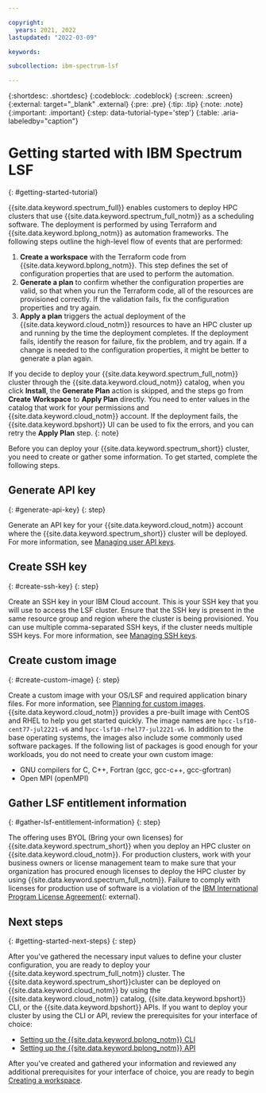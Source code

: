```yaml
---

copyright:
  years: 2021, 2022
lastupdated: "2022-03-09"

keywords: 

subcollection: ibm-spectrum-lsf

---
```


{:shortdesc: .shortdesc}
{:codeblock: .codeblock}
{:screen: .screen}
{:external: target="_blank" .external}
{:pre: .pre}
{:tip: .tip}
{:note: .note}
{:important: .important}
{:step: data-tutorial-type='step'}
{:table: .aria-labeledby="caption"}

# Getting started with IBM Spectrum LSF
{: #getting-started-tutorial}

{{site.data.keyword.spectrum_full}} enables customers to deploy HPC clusters that use {{site.data.keyword.spectrum_full_notm}} as a scheduling software. The deployment is performed by using Terraform and {{site.data.keyword.bplong_notm}} as automation frameworks. The following steps outline the high-level flow of events that are performed:

1. **Create a workspace** with the Terraform code from {{site.data.keyword.bplong_notm}}. This step defines the set of configuration properties that are used to perform the automation.
2. **Generate a plan** to confirm whether the configuration properties are valid, so that when you run the Terraform code, all of the resources are provisioned correctly. If the validation fails, fix the configuration properties and try again.
3. **Apply a plan** triggers the actual deployment of the {{site.data.keyword.cloud_notm}} resources to have an HPC cluster up and running by the time the deployment completes. If the deployment fails, identify the reason for failure, fix the problem, and try again. If a change is needed to the configuration properties, it might be better to generate a plan again.

If you decide to deploy your {{site.data.keyword.spectrum_full_notm}} cluster through the {{site.data.keyword.cloud_notm}} catalog, when you click **Install**, the **Generate Plan** action is skipped, and the steps go from **Create Workspace** to **Apply Plan** directly. You need to enter values in the catalog that work for your permissions and {{site.data.keyword.cloud_notm}} account. If the deployment fails, the {{site.data.keyword.bpshort}} UI can be used to fix the errors, and you can retry the **Apply Plan** step.
{: note}

Before you can deploy your {{site.data.keyword.spectrum_short}} cluster, you need to create or gather some information. To get started, complete the following steps.

## Generate API key
{: #generate-api-key}
{: step}

Generate an API key for your {{site.data.keyword.cloud_notm}} account where the {{site.data.keyword.spectrum_short}} cluster will be deployed. For more information, see [Managing user API keys](/docs/account?topic=account-userapikey).

## Create SSH key
{: #create-ssh-key}
{: step}

Create an SSH key in your IBM Cloud account. This is your SSH key that you will use to access the LSF cluster. Ensure that the SSH key is present in the same resource group and region where the cluster is being provisioned. You can use multiple comma-separated SSH keys, if the cluster needs multiple SSH keys. For more information, see [Managing SSH keys](/docs/vpc?topic=vpc-managing-ssh-keys).

## Create custom image
{: #create-custom-image}
{: step}

Create a custom image with your OS/LSF and required application binary files. For more information, see [Planning for custom images](/docs/vpc?topic=vpc-planning-custom-images). {{site.data.keyword.cloud_notm}} provides a pre-built image with CentOS and RHEL to help you get started quickly. The image names are `hpcc-lsf10-cent77-jul2221-v6` and `hpcc-lsf10-rhel77-jul2221-v6`. In addition to the base operating systems, the images also include some commonly used software packages. If the following list of packages is good enough for your workloads, you do not need to create your own custom image: 

* GNU compilers for C, C++, Fortran (gcc, gcc-c++, gcc-gfortran)
* Open MPI (openMPI)

## Gather LSF entitlement information
{: #gather-lsf-entitlement-information}
{: step}

The offering uses BYOL (Bring your own licenses) for {{site.data.keyword.spectrum_short}} when you deploy an HPC cluster on {{site.data.keyword.cloud_notm}}. For production clusters, work with your business owners or license management team to make sure that your organization has procured enough licenses to deploy the HPC cluster by using {{site.data.keyword.spectrum_full_notm}}. Failure to comply with licenses for production use of software is a violation of the [IBM International Program License Agreement](https://www.ibm.com/software/passportadvantage/programlicense.html){: external}.

## Next steps
{: #getting-started-next-steps}
{: step}

After you've gathered the necessary input values to define your cluster configuration, you are ready to deploy your {{site.data.keyword.spectrum_full_notm}} cluster. The {{site.data.keyword.spectrum_short}}cluster can be deployed on {{site.data.keyword.cloud_notm}} by using the {{site.data.keyword.cloud_notm}} catalog, {{site.data.keyword.bpshort}} CLI, or the {{site.data.keyword.bpshort}} APIs. If you want to deploy your cluster by using the CLI or API, review the prerequisites for your interface of choice:

* [Setting up the {{site.data.keyword.bplong_notm}} CLI](/docs/ibm-spectrum-lsf?topic=ibm-spectrum-lsf-setting-up-cli)
* [Setting up the {{site.data.keyword.bplong_notm}} API](/docs/ibm-spectrum-lsf?topic=ibm-spectrum-lsf-setting-up-api)

After you've created and gathered your information and reviewed any additional prerequisites for your interface of choice, you are ready to begin [Creating a workspace](/docs/ibm-spectrum-lsf?topic=ibm-spectrum-lsf-creating-workspace).
